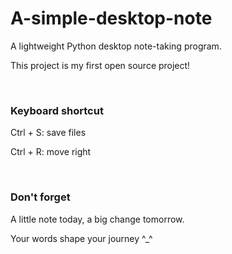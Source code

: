 # A-simple-desktop-note
<p> A lightweight Python desktop note-taking program. </p>
<p> This project is my first open source project!</p>

<br>

### Keyboard shortcut
<p> Ctrl + S: save files </p>
<p> Ctrl + R: move right </p>

<br>

### Don't forget
<p> A little note today, a big change tomorrow. </p>
<p> Your words shape your journey ^_^ </p>
